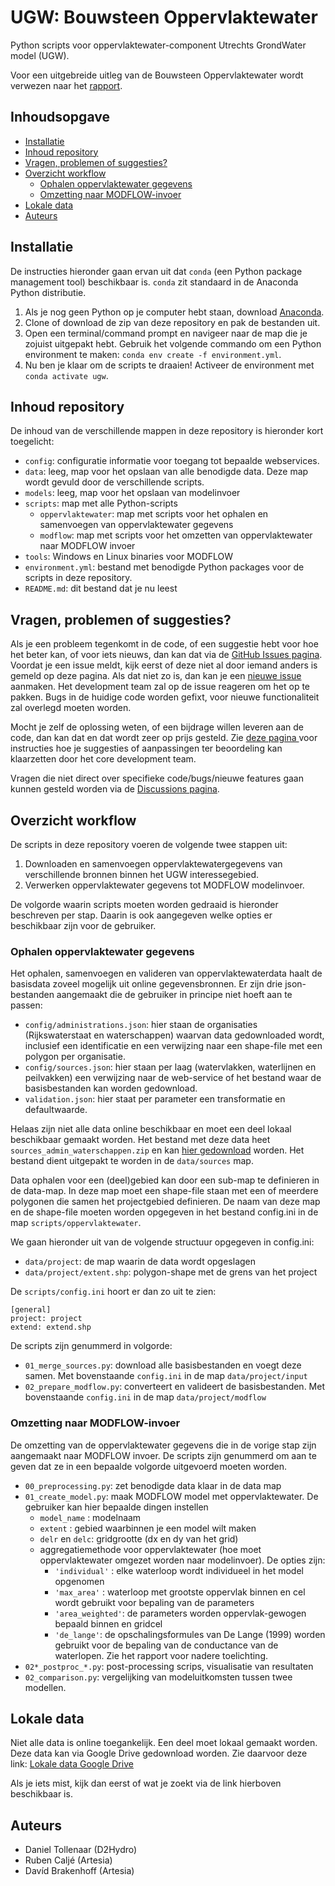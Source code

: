 # UGW: Bouwsteen Oppervlaktewater

Python scripts voor oppervlaktewater-component Utrechts GrondWater model (UGW).

Voor een uitgebreide uitleg van de Bouwsteen Oppervlaktewater wordt verwezen 
naar het [rapport](./report/rap_bouwsteen_oppervlaktewater_UGW_incl_bijlage.pdf).

## Inhoudsopgave

-   [Installatie](#Installatie)
-   [Inhoud repository](#Inhoud-repository)
-   [Vragen, problemen of suggesties?](#Vragen-problemen-of-suggesties?)
-   [Overzicht workflow](#Overzicht-workflow)
    -   [Ophalen oppervlaktewater gegevens](#Ophalen-oppervlaktewater-gegevens)
    -   [Omzetting naar MODFLOW-invoer](#Omzetting-naar-MODFLOW-invoer)
-   [Lokale data](#Lokale-data)
-   [Auteurs](#Auteurs)

## Installatie

De instructies hieronder gaan ervan uit dat `conda` (een Python package 
management tool) beschikbaar is. `conda` zit standaard in de Anaconda 
Python distributie.

1.  Als je nog geen Python op je computer hebt staan, 
    download [Anaconda](https://www.anaconda.com/distribution/).
2.  Clone of download de zip van deze repository en pak de bestanden uit.
3.  Open een terminal/command prompt en navigeer naar de map die je zojuist 
    uitgepakt hebt. Gebruik het volgende commando om een Python environment 
    te maken: `conda env create -f environment.yml`.
4.  Nu ben je klaar om de scripts te draaien! 
    Activeer de environment met `conda activate ugw`.

## Inhoud repository

De inhoud van de verschillende mappen in deze repository is hieronder kort 
toegelicht:

-   `config`: configuratie informatie voor toegang tot bepaalde webservices.
-   `data`: leeg, map voor het opslaan van alle benodigde data. Deze map wordt gevuld door 
    de verschillende scripts.
-   `models`: leeg, map voor het opslaan van modelinvoer
-   `scripts`: map met alle Python-scripts
    -   `oppervlaktewater`: map met scripts voor het ophalen en samenvoegen van oppervlaktewater gegevens
    -   `modflow`: map met scripts voor het omzetten van oppervlaktewater naar MODFLOW invoer
-   `tools`: Windows en Linux binaries voor MODFLOW
-   `environment.yml`: bestand met benodigde Python packages voor de scripts in deze repository.
-   `README.md`: dit bestand dat je nu leest

## Vragen, problemen of suggesties?

Als je een probleem tegenkomt in de code, of een suggestie hebt voor hoe het beter kan, of voor iets nieuws, dan kan dat via de [GitHub Issues pagina](https://github.com/ArtesiaWater/UGW/issues). Voordat je een issue meldt, kijk eerst of deze niet al door iemand anders is gemeld op deze pagina. Als dat niet zo is, dan kan je een [nieuwe issue](https://github.com/ArtesiaWater/UGW/issues/new/choose) aanmaken. Het development team zal op de issue reageren om het op te pakken. Bugs in de huidige code worden gefixt, voor nieuwe functionaliteit zal overlegd moeten worden.

Mocht je zelf de oplossing weten, of een bijdrage willen leveren aan de code, dan kan dat en dat wordt zeer op prijs gesteld. Zie [deze pagina ](https://github.com/ArtesiaWater/UGW/blob/8ded1cfbbbb017fa8f15ed0ab5a352ea705f1cbf/CONTRIBUTING.md) voor instructies hoe je suggesties of aanpassingen ter beoordeling kan klaarzetten door het core development team.

Vragen die niet direct over specifieke code/bugs/nieuwe features gaan kunnen gesteld worden via de [Discussions pagina](https://github.com/ArtesiaWater/UGW/discussions).

## Overzicht workflow

De scripts in deze repository voeren de volgende twee stappen uit:

1.  Downloaden en samenvoegen oppervlaktewatergegevens van verschillende 
    bronnen binnen het UGW interessegebied.
2.  Verwerken oppervlaktewater gegevens tot MODFLOW modelinvoer.

De volgorde waarin scripts moeten worden gedraaid is hieronder beschreven 
per stap. Daarin is ook aangegeven welke opties er beschikbaar zijn voor de 
gebruiker.

### Ophalen oppervlaktewater gegevens

Het ophalen, samenvoegen en valideren van oppervlaktewaterdata haalt de basisdata zoveel mogelijk uit online gegevensbronnen. Er zijn drie json-bestanden
aangemaakt die de gebruiker in principe niet hoeft aan te passen:

-   `config/administrations.json`: hier staan de organisaties (Rijkswaterstaat en waterschappen) waarvan data gedownloaded wordt, inclusief 
     een identificatie en een verwijzing naar een shape-file met een polygon per organisatie.
-   `config/sources.json`: hier staan per laag (watervlakken, waterlijnen en peilvakken) een verwijzing naar de web-service of het bestand waar de basisbestanden kan worden gedownload.
-   `validation.json`: hier staat per parameter een transformatie en defaultwaarde.

Helaas zijn niet alle data online beschikbaar en moet een deel lokaal beschikbaar gemaakt worden. Het bestand met deze data heet `sources_admin_waterschappen.zip` 
en kan [hier gedownload](https://drive.google.com/drive/u/0/folders/1fQ1pFgWc5xxuU5TBbR4kb75z1FNciWTj) worden. Het bestand dient uitgepakt te worden in de `data/sources` map.

Data ophalen voor een (deel)gebied kan door een sub-map te definieren in de data-map. In deze map
moet een shape-file staan met een of meerdere polygonen die samen het projectgebied definieren. De naam van deze map 
en de shape-file moeten worden opgegeven in het bestand config.ini in de map `scripts/oppervlaktewater`.

We gaan hieronder uit van de volgende structuur opgegeven in config.ini:

-   `data/project`: de map waarin de data wordt opgeslagen
-   `data/project/extent.shp`: polygon-shape met de grens van het project

De `scripts/config.ini` hoort er dan zo uit te zien:

    [general]
    project: project
    extend: extend.shp

De scripts zijn genummerd in volgorde:

-   `01_merge_sources.py`: download alle basisbestanden en voegt deze samen. Met bovenstaande `config.ini` in de map `data/project/input`
-   `02_prepare_modflow.py`: converteert en valideert de basisbestanden. Met bovenstaande `config.ini` in de map `data/project/modflow`

### Omzetting naar MODFLOW-invoer

De omzetting van de oppervlaktewater gegevens die in de vorige stap zijn 
aangemaakt naar MODFLOW invoer. De scripts zijn genummerd om aan te geven dat 
ze in een bepaalde volgorde uitgevoerd moeten worden.

-   `00_preprocessing.py`: zet benodigde data klaar in de data map
-   `01_create_model.py`: maak MODFLOW model met oppervlaktewater. De gebruiker 
    kan hier bepaalde dingen instellen
    -   `model_name` : modelnaam
    -   `extent` : gebied waarbinnen je een model wilt maken
    -   `delr` en `delc`: gridgrootte (dx en dy van het grid)
    -   aggregatiemethode voor oppervlaktewater (hoe moet oppervlaktewater omgezet worden naar modelinvoer). De opties zijn:
        -   `'individual'` : elke waterloop wordt individueel in het model opgenomen
        -   `'max_area'` : waterloop met grootste oppervlak binnen en cel wordt gebruikt voor bepaling van de parameters
        -   `'area_weighted'`: de parameters worden oppervlak-gewogen bepaald binnen en gridcel
        -   `'de_lange'`: de opschalingsformules van De Lange (1999) worden gebruikt voor de bepaling van de conductance van de waterlopen.
            Zie het rapport voor nadere toelichting.
-   `02*_postproc_*.py`: post-processing scrips, visualisatie van resultaten
-   `02_comparison.py`: vergelijking van modeluitkomsten tussen twee modellen.

## Lokale data

Niet alle data is online toegankelijk. Een deel moet lokaal gemaakt worden. 
Deze data kan via Google Drive gedownload worden. 
Zie daarvoor deze link: [Lokale data Google Drive](https://drive.google.com/drive/u/0/folders/1fQ1pFgWc5xxuU5TBbR4kb75z1FNciWTj)

Als je iets mist, kijk dan eerst of wat je zoekt via de link hierboven beschikbaar is.

## Auteurs

-   Daniel Tollenaar (D2Hydro)
-   Ruben Caljé (Artesia)
-   Davíd Brakenhoff (Artesia)
